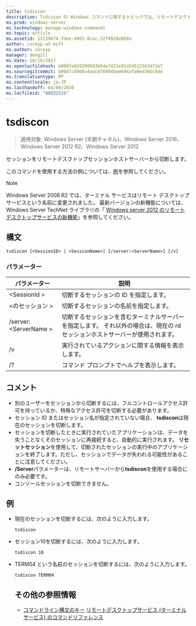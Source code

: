 ```yaml
---
title: tsdiscon
description: Tsdiscon の Windows コマンドに関するトピックでは、リモートデスクトップセッションホストサーバーからセッションを切断します。
ms.prod: windows-server
ms.technology: manage-windows-commands
ms.topic: article
ms.assetid: 13139674-7dee-4965-8cac-32f4928e8b9a
author: coreyp-at-msft
ms.author: coreyp
manager: dongill
ms.date: 10/16/2017
ms.openlocfilehash: b008fa920290043b64e7421e91a545123634f1e7
ms.sourcegitcommit: b00d7c8968c4adc8f699dbee694afe6ed36bc9de
ms.translationtype: MT
ms.contentlocale: ja-JP
ms.lasthandoff: 04/08/2020
ms.locfileid: "80832515"
---
```

# <a name="tsdiscon"></a>tsdiscon

>適用対象: Windows Server (半期チャネル)、Windows Server 2016、Windows Server 2012 R2、Windows Server 2012

セッションをリモートデスクトップセッションホストサーバーから切断します。

このコマンドを使用する方法の例については、[例](#BKMK_examples)を参照してください。

> [!NOTE]
> Windows Server 2008 R2 では、ターミナル サービスはリモート デスクトップ サービスという名前に変更されました。 最新バージョンの新機能については、Windows Server TechNet ライブラリの「 [Windows server 2012 のリモートデスクトップサービスの新機能](https://technet.microsoft.com/library/hh831527)」を参照してください。

## <a name="syntax"></a>構文
```
tsdiscon [<SessionID> | <SessionName>] [/server:<ServerName>] [/v]
```

### <a name="parameters"></a>パラメーター

|パラメーター|説明|
|-------|--------|
|\<SessionId >|切断するセッションの ID を指定します。|
|\<のセッション >|切断するセッションの名前を指定します。|
|/server:\<ServerName >|切断するセッションを含むターミナルサーバーを指定します。 それ以外の場合は、現在の rd セッションホストサーバーが使用されます。|
|/v|実行されているアクションに関する情報を表示します。|
|/?|コマンド プロンプトでヘルプを表示します。|

## <a name="remarks"></a>コメント
-   別のユーザーをセッションから切断するには、フルコントロールアクセス許可を持っているか、特殊なアクセス許可を切断する必要があります。
-   セッション ID またはセッション名が指定されていない場合、 **tsdiscon**は現在のセッションを切断します。
-   セッションを切断したときに実行されていたアプリケーションは、データを失うことなくそのセッションに再接続すると、自動的に実行されます。 **リセットセッション**を使用して、切断されたセッションの実行中のアプリケーションを終了します。ただし、セッションでデータが失われる可能性があることに注意してください。
-   **/Server**パラメーターは、リモートサーバーから**tsdiscon**を使用する場合にのみ必要です。
-   コンソールセッションを切断できません。

## <a name="examples"></a><a name=BKMK_examples></a>例
- 現在のセッションを切断するには、次のように入力します。
  ```
  tsdiscon
  ```
- セッション10を切断するには、次のように入力します。
  ```
  tsdiscon 10
  ```
- TERM04 という名前のセッションを切断するには、次のように入力します。
  ```
  tsdiscon TERM04
  ```
  ## <a name="additional-references"></a>その他の参照情報
  - [コマンドライン構文のキー](command-line-syntax-key.md)
  [リモートデスクトップサービス (ターミナルサービス) のコマンドリファレンス](remote-desktop-services-terminal-services-command-reference.md)
